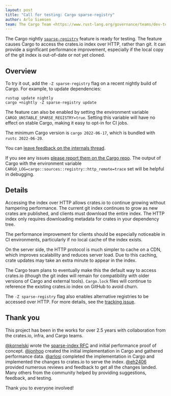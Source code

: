 ```yaml
---
layout: post
title: "Call for testing: Cargo sparse-registry"
author: Arlo Siemsen
team: The Cargo Team <https://www.rust-lang.org/governance/teams/dev-tools#cargo>
---
```


The Cargo nightly [`sparse-registry`][sparse-registry] feature is ready for testing. The
feature causes Cargo to access the crates.io index over HTTP, rather than git. It can
provide a significant performance improvement, especially if the local copy of
the git index is out-of-date or not yet cloned.

## Overview
To try it out, add the `-Z sparse-registry` flag on a recent nightly build of Cargo.
For example, to update dependencies:

```
rustup update nightly
cargo +nightly -Z sparse-registry update
```

The feature can also be enabled by setting the environment variable
`CARGO_UNSTABLE_SPARSE_REGISTRY=true`. Setting this variable will have no effect on stable
Cargo, making it easy to opt-in for CI jobs.

The minimum Cargo version is `cargo 2022-06-17`, which is bundled with `rustc 2022-06-20`.

You can [leave feedback on the internals thread][internals].

If you see any issues [please report them on the Cargo repo][cargo]. The output of Cargo
with the environment variable `CARGO_LOG=cargo::sources::registry::http_remote=trace` set
will be helpful in debugging.

## Details

Accessing the index over HTTP allows crates.io to continue growing without hampering
performance. The current git index continues to grow as new crates are published,
and clients must download the entire index. The HTTP index only requires downloading
metadata for crates in your dependency tree. 

The performance improvement for clients should be especially noticeable in CI
environments, particularly if no local cache of the index exists.

On the server side, the HTTP protocol is much simpler to cache on a CDN, which improves
scalability and reduces server load. Due to this caching, crate updates may take an
extra minute to appear in the index.

The Cargo team plans to eventually make this the default way to access crates.io
(though the git index will remain for compatibility with older versions of Cargo and
external tools). `Cargo.lock` files will continue to reference the existing crates.io
index on GitHub to avoid churn.

The `-Z sparse-registry` flag also enables alternative registries to be accessed over
HTTP. For more details, see the [tracking issue][tracking-issue].

## Thank you

This project has been in the works for over 2.5 years with collaboration from the crates.io,
infra, and Cargo teams.

[@kornelski](https://github.com/kornelski) wrote the [sparse-index RFC][rfc] and initial
performance proof of concept. [@jonhoo](https://github.com/jonhoo) created the initial
implementation in Cargo and gathered performance data. [@arlosi](https://github.com/arlosi)
completed the implementation in Cargo and implemented the changes to crates.io to serve the
index. [@eh2406](https://github.com/eh2406) provided numerous reviews and feedback to get
all the changes landed. Many others from the community helped by providing suggestions,
feedback, and testing.

Thank you to everyone involved!

[rfc]: https://rust-lang.github.io/rfcs/2789-sparse-index.html
[sparse-registry]: https://doc.rust-lang.org/nightly/cargo/reference/unstable.html#sparse-registry
[internals]: https://internals.rust-lang.org/t/call-for-testing-cargo-sparse-registry/16862
[tracking-issue]: https://github.com/rust-lang/cargo/issues/9069
[cargo]: https://github.com/rust-lang/cargo/issues
